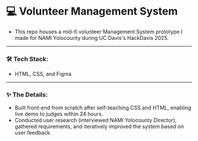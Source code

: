 # 💻 Volunteer Management System
- This repo houses a mid-fi volunteer Management System prototype I made for NAMI Yolocounty during UC Davis's HackDavis 2025. 
---
### 🛠️ Tech Stack:
- HTML, CSS, and Figma
___
### ✨ The Details:
- Built front-end from scratch after self-teaching CSS and HTML, enabling live demo to judges within 24 hours.
- Conducted user research (interviewed NAMI Yolocounty Director), gathered requirements, and iteratively improved the system based on user feedback.
